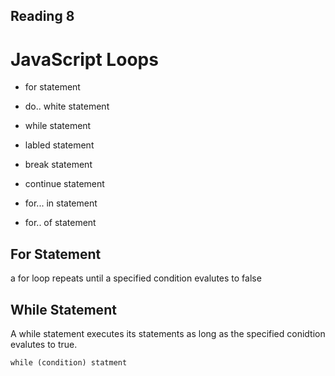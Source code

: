 ## Reading 8


# JavaScript Loops 

* for statement

* do.. white statement

* while statement

* labled statement

* break statement

* continue statement 

* for... in statement 

* for.. of statement 

## For Statement 


a for loop repeats until a specified condition evalutes to false


## While Statement

A while statement executes its statements as long as the specified conidtion evalutes to true. 

`while (condition)
    statment`